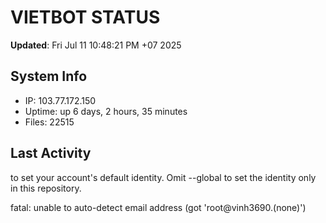 # VIETBOT STATUS
**Updated**: Fri Jul 11 10:48:21 PM +07 2025

## System Info
- IP: 103.77.172.150
- Uptime: up 6 days, 2 hours, 35 minutes
- Files: 22515

## Last Activity

to set your account's default identity.
Omit --global to set the identity only in this repository.

fatal: unable to auto-detect email address (got 'root@vinh3690.(none)')
